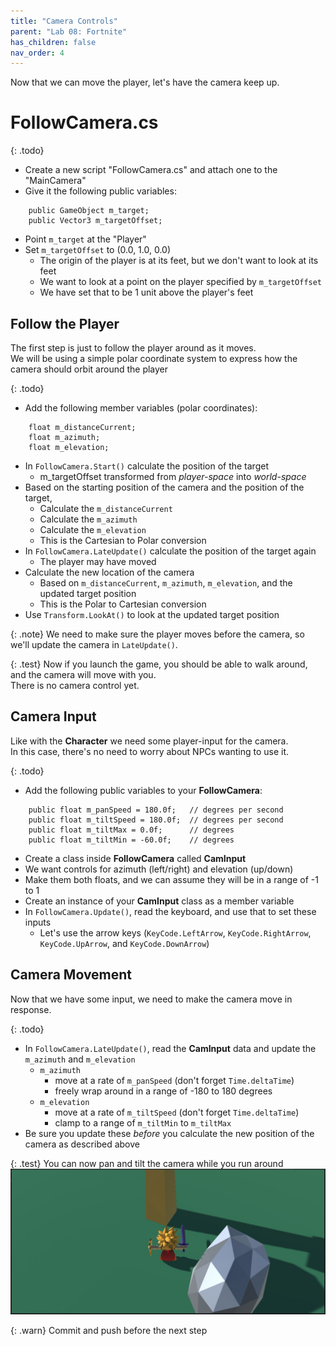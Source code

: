 ```yaml
---
title: "Camera Controls"
parent: "Lab 08: Fortnite"
has_children: false
nav_order: 4
---
```


Now that we can move the player, let's have the camera keep up.

# FollowCamera.cs

{: .todo}
* Create a new script "FollowCamera.cs" and attach one to the "MainCamera"
* Give it the following public variables:
```
    public GameObject m_target;
    public Vector3 m_targetOffset;
```
* Point `m_target` at the "Player"
* Set `m_targetOffset` to (0.0, 1.0, 0.0)
    * The origin of the player is at its feet, but we don't want to look at its feet
    * We want to look at a point on the player specified by `m_targetOffset`
    * We have set that to be 1 unit above the player's feet

## Follow the Player
The first step is just to follow the player around as it moves.\
We will be using a simple polar coordinate system to express how the camera should orbit around the player

{: .todo}
* Add the following member variables (polar coordinates):
```
    float m_distanceCurrent;
    float m_azimuth;
    float m_elevation;
```
* In `FollowCamera.Start()` calculate the position of the target
    * m_targetOffset transformed from *player-space* into *world-space*
* Based on the starting position of the camera and the position of the target,
    * Calculate the `m_distanceCurrent`
    * Calculate the `m_azimuth`
    * Calculate the `m_elevation`
	* This is the Cartesian to Polar conversion
* In `FollowCamera.LateUpdate()` calculate the position of the target again
    * The player may have moved
* Calculate the new location of the camera
    * Based on `m_distanceCurrent`, `m_azimuth`, `m_elevation`, and the updated target position
	* This is the Polar to Cartesian conversion
* Use `Transform.LookAt()` to look at the updated target position

{: .note}
We need to make sure the player moves before the camera, so we'll update the camera in `LateUpdate()`.

{: .test}
Now if you launch the game, you should be able to walk around, and the camera will move with you.\
There is no camera control yet.

## Camera Input
Like with the **Character** we need some player-input for the camera.\
In this case, there's no need to worry about NPCs wanting to use it.

{: .todo}
* Add the following public variables to your **FollowCamera**:
```
    public float m_panSpeed = 180.0f;   // degrees per second
    public float m_tiltSpeed = 180.0f;  // degrees per second
    public float m_tiltMax = 0.0f;      // degrees
    public float m_tiltMin = -60.0f;    // degrees
```
* Create a class inside **FollowCamera** called **CamInput**
* We want controls for azimuth (left/right) and elevation (up/down)
* Make them both floats, and we can assume they will be in a range of -1 to 1
* Create an instance of your **CamInput** class as a member variable
* In `FollowCamera.Update()`, read the keyboard, and use that to set these inputs
    * Let's use the arrow keys (`KeyCode.LeftArrow`, `KeyCode.RightArrow`, `KeyCode.UpArrow`, and `KeyCode.DownArrow`)

## Camera Movement
Now that we have some input, we need to make the camera move in response.

{: .todo}
* In `FollowCamera.LateUpdate()`, read the **CamInput** data and update the `m_azimuth` and `m_elevation`
    * `m_azimuth`
        * move at a rate of `m_panSpeed` (don't forget `Time.deltaTime`)
        * freely wrap around in a range of -180 to 180 degrees
    * `m_elevation`
        * move at a rate of `m_tiltSpeed` (don't forget `Time.deltaTime`)
        * clamp to a range of `m_tiltMin` to `m_tiltMax`
* Be sure you update these *before* you calculate the new position of the camera as described above

{: .test}
You can now pan and tilt the camera while you run around
![Pan and Tilt](images/lab08/tiltcamera.jpg "Pan and Tilt")

{: .warn}
Commit and push before the next step